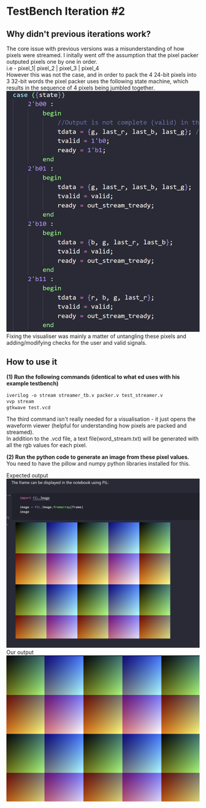 # TestBench Iteration #2

## Why didn't previous iterations work?
The core issue with previous versions was a misunderstanding of how pixels were streamed. I initally went off the assumption that the pixel packer outputed pixels one by one in order.  
i.e - pixel_1| pixel_2 | pixel_3 | pixel_4  
However this was not the case, and in order to pack the 4 24-bit pixels into 3 32-bit words the pixel packer uses the following state machine, which results in the sequence of 4 pixels being jumbled together.   
![Pixel Packer Verilog code screenshot](state_machine.png)  
Fixing the visualiser was mainly a matter of untangling these pixels and adding/modifying checks for the user and valid signals. 

## How to use it
**(1) Run the following commands (identical to what ed uses with his example testbench)**  

```
iverilog -o stream streamer_tb.v packer.v test_streamer.v
vvp stream
gtkwave test.vcd                                                  
```    

The third command isn't really needed for a visualisation - it just opens the waveform viewer (helpful for understanding how pixels are packed and streamed).    
In addition to the .vcd file, a text file(word_stream.txt) will be generated with all the rgb values for each pixel.

**(2) Run the python code to generate an image from these pixel values.**  
You need to have the pillow and numpy python libraries installed for this. 

Expected output  
![Real deal](real_deal.png)  
Our output  
![Testbench output](generated.png)

